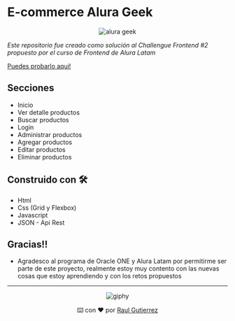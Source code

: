# E-commerce Alura Geek

<div align="center">
  
  ![alura geek](https://user-images.githubusercontent.com/42880872/167768018-5d2ffe29-1fdd-40db-a738-05cc72aca61d.png)

</div>

_Este repositorio fue creado como solución al Challengue Frontend #2 propuesto por el curso de Frontend de Alura Latam_

[Puedes probarlo aqui!](https://julian-alura-geek.netlify.app)

## Secciones
* Inicio
* Ver detalle productos
* Buscar productos
* Login
* Administrar productos
* Agregar productos
* Editar productos
* Eliminar productos

## Construido con 🛠️

* Html
* Css (Grid y Flexbox)
* Javascript
* JSON - Api Rest

## Gracias!!

* Agradesco al programa de Oracle ONE y Alura Latam por permitirme ser parte de este proyecto, realmente estoy muy contento con las nuevas cosas que estoy aprendiendo y con los retos propuestos

---

<div align="center">
  
  ![giphy](https://user-images.githubusercontent.com/42880872/156003638-cb5322ae-3406-48c6-ba64-c8def9ed4876.gif)
  
  ⌨️ con ❤️ por [Raul Gutierrez](https://github.com/raulgutiv)
</div>
